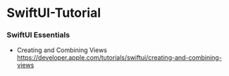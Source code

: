 # SwiftUI-Tutorial

### SwiftUI Essentials
- Creating and Combining Views  
<https://developer.apple.com/tutorials/swiftui/creating-and-combining-views>
